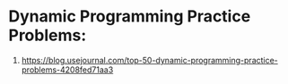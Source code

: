 # Dynamic Programming Practice Problems: 
1. https://blog.usejournal.com/top-50-dynamic-programming-practice-problems-4208fed71aa3

